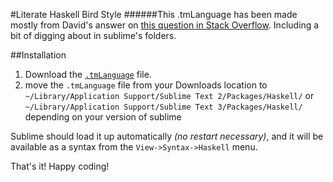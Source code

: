 #Literate Haskell Bird Style
######This .tmLanguage has been made mostly from David's answer on [this question in Stack Overflow](http://stackoverflow.com/a/14991061/2046648).     Including a bit of digging about in sublime's folders.

##Installation

1. Download the [`.tmLanguage`](https://bitbucket.org/wrossmck/literate-haskell-bird-style/downloads/Literate%20Haskell%20Bird%20Style.tmLanguage) file.
2. move the `.tmLanguage` file from your Downloads location to `~/Library/Application Support/Sublime Text 2/Packages/Haskell/` or `~/Library/Application Support/Sublime Text 3/Packages/Haskell/` depending on your version of sublime

Sublime should load it up automatically _(no restart necessary)_, and it will be available as a syntax from the `View->Syntax->Haskell` menu. 

That's it! Happy coding!
